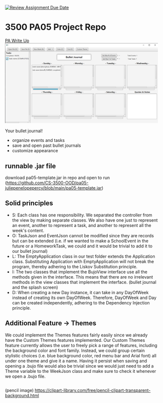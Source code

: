 [![Review Assignment Due Date](https://classroom.github.com/assets/deadline-readme-button-24ddc0f5d75046c5622901739e7c5dd533143b0c8e959d652212380cedb1ea36.svg)](https://classroom.github.com/a/x6ckGcN8)
# 3500 PA05 Project Repo

[PA Write Up](https://markefontenot.notion.site/PA-05-8263d28a81a7473d8372c6579abd6481)
![GUI of Week View](4ZQ7RRs8EX.png)

Your bullet journal!
- organize events and tasks
- save and open past bullet journals
- customize appearance

## runnable .jar file
download pa05-template.jar in repo and open to run
(https://github.com/CS-3500-OOD/pa05-juliepenelopepercy/blob/main/pa05-template.jar)

## Solid principles
- S: Each class has one responsibility. We separated the controller from the view by making separate classes. We also have one just to represent an event, another to represent a task, and another to represent all the week's content. 
- O: TaskJson and EventJson cannot be modified since they are records but can be extended (i.e. if we wanted to make a SchoolEvent in the future or a HomeworkTask, we could and it would be trivial to add it to our bullet journal)
- L: The EmptyApplication class in our test folder extends the Application class. Substituting Application with EmptyApplication will not break the program, thereby adhering to the Liskov Substitution principle.
- I: The two classes that implement the BujoView interface use all the methods given in the interface. This means that there are no irrelevant methods in the view classes that implement the interface. (bullet journal and the splash screen)
- D: When creating a new Day instance, it can take in any DayOfWeek instead of creating its own DayOfWeek. Therefore, DayOfWeek and Day can be created independently, adhering to the Dependency Injection principle.

## Additional Feature -> Themes
We could implement the Themes features fairly easily since we already have the Custom Themes features implemented. Our Custom Themes feature currently allows the user to freely pick a range of features, including the background color and font family. Instead, we could group certain stylistic choices (i.e. blue background color, red menu bar and Arial font) all under one theme and give it a name. Having it persist when saving and opening a .bujo file would also be trivial since we would just need to add a Theme variable to the WeekJson class and make sure to check it whenever we open a .bujo file.

## 
(pencil image) https://clipart-library.com/free/pencil-clipart-transparent-background.html 
